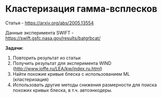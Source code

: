 # Кластеризация гамма-всплесков
Статья - https://arxiv.org/abs/2005.13554       

Данные эксперимента SWIFT - https://swift.gsfc.nasa.gov/results/batgrbcat/


**Задачи:**
1. Повторить результат из статьи
2. Получить результат для эксперимента WIND (http://www.ioffe.ru/LEA/kw/index.ru.html)
3. Найти похожие кривые блеска с использованием ML (кластеризация)
4. Использовать другие методы снижения размерности для поиска похожих кривых блеска, в т.ч. автоэнкодеры.
